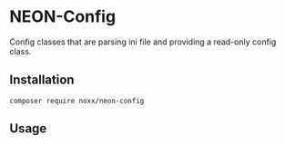 # NEON-Config

Config classes that are parsing ini file and providing a read-only config class.

## Installation

```
composer require noxx/neon-config
```

## Usage

```php


```
